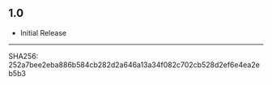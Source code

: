 ## 1.0

- Initial Release

---

SHA256: 252a7bee2eba886b584cb282d2a646a13a34f082c702cb528d2ef6e4ea2eb5b3
